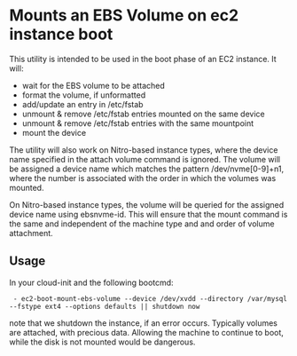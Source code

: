 Mounts an EBS Volume on ec2 instance boot
=========================================
This utility is intended to be used in the boot phase of an EC2 instance. It will:

- wait for the EBS volume to be attached
- format the volume, if unformatted
- add/update an entry in /etc/fstab
- unmount & remove /etc/fstab entries mounted on the same device
- unmount & remove /etc/fstab entries with the same mountpoint
- mount the device

The utility will also work on Nitro-based instance types, where
the device name specified in the attach volume command is ignored. The 
volume will be assigned a device name which matches the pattern 
/dev/nvme[0-9]+n1, where the number is associated with the order 
in which the volumes was mounted.

On Nitro-based instance types, the volume will be queried for the
assigned device name using ebsnvme-id. This will ensure that 
the mount command is the same and independent of the machine type and
and order of volume attachment.

## Usage
In your cloud-init and the following bootcmd:
```
 - ec2-boot-mount-ebs-volume --device /dev/xvdd --directory /var/mysql --fstype ext4 --options defaults || shutdown now
```
note that we shutdown the instance, if an error occurs. Typically volumes are attached, with precious data. Allowing
the machine to continue to boot, while the disk is not mounted would be dangerous.
